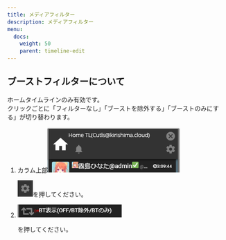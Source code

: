 ```yaml
---
title: メディアフィルター
description: メディアフィルター
menu:
  docs:
    weight: 50
    parent: timeline-edit
---
```


## ブーストフィルターについて

ホームタイムラインのみ有効です。  
クリックごとに「フィルターなし」「ブーストを除外する」「ブーストのみにする」が切り替わります。

1. カラム上部![timeline4](https://raw.githubusercontent.com/cutls/TheDeskDocs/master/media/timeline4.png)  

   ![timeline8](https://raw.githubusercontent.com/cutls/TheDeskDocs/master/media/timeline8.png)を押してください。

2. ![timeline30](https://raw.githubusercontent.com/cutls/TheDeskDocs/master/media/timeline30.png)  

   を押してください。

